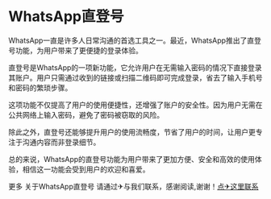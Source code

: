 # WhatsApp直登号

WhatsApp一直是许多人日常沟通的首选工具之一。最近，WhatsApp推出了直登号功能，为用户带来了更便捷的登录体验。

直登号是WhatsApp的一项新功能，它允许用户在无需输入密码的情况下直接登录其账户。用户只需通过收到的链接或扫描二维码即可完成登录，省去了输入手机号和密码的繁琐步骤。

这项功能不仅提高了用户的使用便捷性，还增强了账户的安全性。因为用户无需在公共网络上输入密码，避免了密码被窃取的风险。

除此之外，直登号还能够提升用户的使用流畅度，节省了用户的时间，让用户更专注于沟通内容而非登录细节。

总的来说，WhatsApp的直登号功能为用户带来了更加方便、安全和高效的使用体验，相信这一功能会受到用户的欢迎和喜爱。

更多 关于WhatsApp直登号 请通过✈与我们联系，感谢阅读,谢谢！[点✈这里联系](https://jiema.k02.cc)